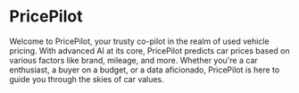 # PricePilot
Welcome to PricePilot, your trusty co-pilot in the realm of used vehicle pricing. With advanced AI at its core, PricePilot predicts car prices based on various factors like brand, mileage, and more. Whether you're a car enthusiast, a buyer on a budget, or a data aficionado, PricePilot is here to guide you through the skies of car values.
